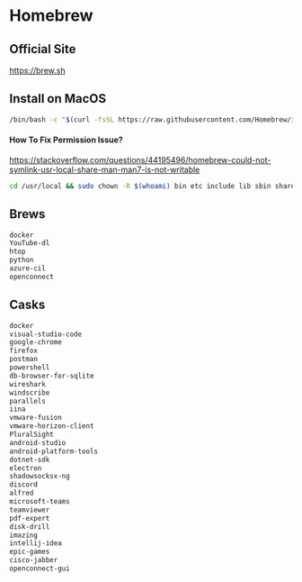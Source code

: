 # Homebrew
## Official Site
https://brew.sh
## Install on MacOS
```bash
/bin/bash -c "$(curl -fsSL https://raw.githubusercontent.com/Homebrew/install/master/install.sh)"
```
#### How To Fix Permission Issue?
https://stackoverflow.com/questions/44195496/homebrew-could-not-symlink-usr-local-share-man-man7-is-not-writable
```bash
cd /usr/local && sudo chown -R $(whoami) bin etc include lib sbin share var Frameworks
```
## Brews
```Bash
docker
YouTube-dl
htop
python
azure-cil
openconnect
```
## Casks
```Bash
docker
visual-studio-code
google-chrome
firefox
postman
powershell
db-browser-for-sqlite
wireshark
windscribe
parallels
iina
vmware-fusion
vmware-horizon-client
PluralSight
android-studio
android-platform-tools
dotnet-sdk
electron
shadowsocksx-ng
discord
alfred
microsoft-teams
teamviewer
pdf-expert
disk-drill
imazing
intellij-idea
epic-games
cisco-jabber
openconnect-gui

```

